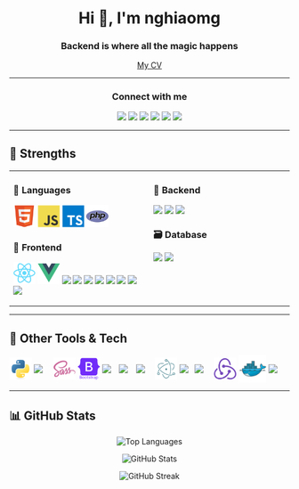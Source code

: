 <h1 align="center">Hi 👋, I'm nghiaomg</h1>
<h3 align="center">Backend is where all the magic happens</h3>
<p align="center">
  <a href="https://nghiaomg.site/" target="_blank">My CV</a>
</p>

---

<h3 align="center">Connect with me</h3>
<p align="center">
  <a href="https://codepen.io/nghiaomg" target="_blank"><img src="https://raw.githubusercontent.com/rahuldkjain/github-profile-readme-generator/master/src/images/icons/Social/codepen.svg" height="30" /></a>
  <a href="https://twitter.com/nghiaomg" target="_blank"><img src="https://raw.githubusercontent.com/rahuldkjain/github-profile-readme-generator/master/src/images/icons/Social/twitter.svg" height="30" /></a>
  <a href="https://stackoverflow.com/users/19759769" target="_blank"><img src="https://raw.githubusercontent.com/rahuldkjain/github-profile-readme-generator/master/src/images/icons/Social/stack-overflow.svg" height="30" /></a>
  <a href="https://fb.com/ltn166" target="_blank"><img src="https://raw.githubusercontent.com/rahuldkjain/github-profile-readme-generator/master/src/images/icons/Social/facebook.svg" height="30" /></a>
  <a href="https://instagram.com/nghiaomg" target="_blank"><img src="https://raw.githubusercontent.com/rahuldkjain/github-profile-readme-generator/master/src/images/icons/Social/instagram.svg" height="30" /></a>
  <a href="https://www.youtube.com/c/nghiaomg" target="_blank"><img src="https://raw.githubusercontent.com/rahuldkjain/github-profile-readme-generator/master/src/images/icons/Social/youtube.svg" height="30" /></a>
</p>

---

## 💪 Strengths

<table align="center">
<tr>
<td valign="top" width="50%">

### 🧠 Languages
<p>
  <img src="https://raw.githubusercontent.com/devicons/devicon/master/icons/html5/html5-original.svg" width="40" />
  <img src="https://raw.githubusercontent.com/devicons/devicon/master/icons/javascript/javascript-original.svg" width="40" />
  <img src="https://raw.githubusercontent.com/devicons/devicon/master/icons/typescript/typescript-original.svg" width="40" />
  <img src="https://raw.githubusercontent.com/devicons/devicon/master/icons/php/php-original.svg" width="40" />
</p>

### 🎨 Frontend
<p>
  <img src="https://raw.githubusercontent.com/devicons/devicon/master/icons/react/react-original.svg" width="40" />
  <img src="https://raw.githubusercontent.com/devicons/devicon/master/icons/vuejs/vuejs-original.svg" width="40" />
  <img src="https://cdn.worldvectorlogo.com/logos/nextjs-2.svg" width="40" />
  <img src="https://www.vectorlogo.zone/logos/nuxtjs/nuxtjs-icon.svg" width="40" />
  <img src="https://www.vectorlogo.zone/logos/tailwindcss/tailwindcss-icon.svg" width="40" />
  <img src="https://mui.com/static/logo.png" width="40" />
  <img src="https://encrypted-tbn0.gstatic.com/images?q=tbn:ANd9GcRN7iZ0mrOHd8-uAfFLcTL_NctfOeIyEbq1_K0KUYuNJ-rn1BF5lP3_OYjXeLjmpISVV40&usqp=CAU" width="40" />
  <img src="https://gw.alipayobjects.com/zos/rmsportal/KDpgvguMpGfqaHPjicRK.svg" width="40" />
  <img src="https://www.svgrepo.com/show/353527/bulma.svg" width="40" />
  <img src="https://www.svgrepo.com/show/452242/jquery.svg" width="40" />
</p>

</td>
<td valign="top" width="50%">

### 🧩 Backend
<p>
  <img src="https://www.svgrepo.com/show/303658/nodejs-1-logo.svg" width="40" />
  <img src="https://cdn.worldvectorlogo.com/logos/codeigniter.svg" width="40" />
  <img src="https://www.svgrepo.com/show/353724/express.svg" width="40" />
</p>

### 🗃️ Database
<p>
  <img src="https://www.svgrepo.com/show/303251/mysql-logo.svg" width="40" />
  <img src="https://www.svgrepo.com/show/331488/mongodb.svg" width="40" />
</p>

</td>
</tr>
</table>

---

## 🧰 Other Tools & Tech

<p style="display: flex; align-items: center; justify-content: center; gap: 4px;" align="center">
  <img src="https://raw.githubusercontent.com/devicons/devicon/master/icons/python/python-original.svg" width="40" />
  <img src="https://www.svgrepo.com/show/355038/golang.svg" width="40" />
  <img src="https://raw.githubusercontent.com/devicons/devicon/master/icons/sass/sass-original.svg" width="40" />
  <img src="https://raw.githubusercontent.com/devicons/devicon/master/icons/bootstrap/bootstrap-plain-wordmark.svg" width="40" />
  <img src="https://upload.wikimedia.org/wikipedia/commons/1/1b/Svelte_Logo.svg" width="35" />
  <img src="https://bestofjs.org/logos/vuetify.svg" width="35" />
  <img src="https://www.chartjs.org/media/logo-title.svg" width="40" />
  <img src="https://raw.githubusercontent.com/devicons/devicon/master/icons/electron/electron-original.svg" width="40" />
  <img src="https://www.vectorlogo.zone/logos/pptrdev/pptrdev-official.svg" width="30" />
  <img src="https://www.svgrepo.com/show/353985/laravel.svg" width="40" />
  <img src="https://raw.githubusercontent.com/devicons/devicon/master/icons/redux/redux-original.svg" width="40" />
  <img src="https://raw.githubusercontent.com/devicons/devicon/master/icons/docker/docker-original.svg" width="50" />
  <img src="https://blog.taskforce.sh/content/images/2021/10/321329510-vector--1--3.png" width="50" />
</p>


---

## 📊 GitHub Stats

<p align="center">
  <img src="https://github-readme-stats.vercel.app/api/top-langs?username=nghiaomg&show_icons=true&locale=en&layout=compact" alt="Top Languages" />
</p>
<p align="center">
  <img src="https://github-readme-stats.vercel.app/api?username=nghiaomg&show_icons=true&locale=en" alt="GitHub Stats" />
</p>
<p align="center">
  <img src="https://github-readme-streak-stats.herokuapp.com/?user=nghiaomg&" alt="GitHub Streak" />
</p>
